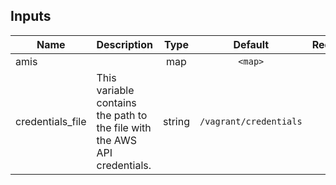 
## Inputs

| Name | Description | Type | Default | Required |
|------|-------------|:----:|:-----:|:-----:|
| amis |  | map | `<map>` | no |
| credentials_file | This variable contains the path to the file with the AWS API credentials. | string | `/vagrant/credentials` | no |

